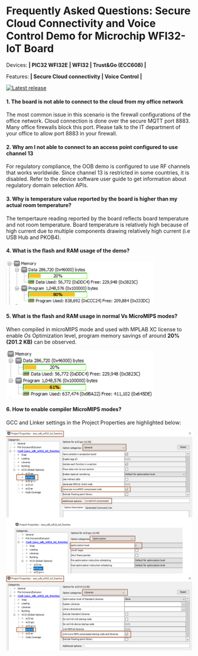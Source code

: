 # Frequently Asked Questions: Secure Cloud Connectivity and Voice Control Demo for Microchip WFI32-IoT Board

Devices: **| PIC32 WFI32E | WFI32 | Trust\&Go (ECC608) |**

Features: **| Secure Cloud connectivity | Voice Control |**

[![Latest release](https://img.shields.io/github/v/release/MicrochipTech/WFI32-IoT?include_prereleases&sort=semver&style=for-the-badge)](https://github.com/MicrochipTech/WFI32-IoT/releases/latest)
 
#### 1.  The board is not able to connect to the cloud from my office network

The most common issue in this scenario is the firewall configurations of the office network. Cloud connection is done over the secure MQTT port 8883. Many office firewalls block this port. Please talk to the IT department of your office to allow port 8883 in your firewall.

#### 2.  Why am I not able to connect to an access point configured to use channel 13

For regulatory compliance, the OOB demo is configured to use RF channels that works worldwide. Since channel 13 is restricted in some countries, it is disabled. Refer to the device software user guide to get information about regulatory domain selection APIs.

#### 3.  Why is temperature value reported by the board is higher than my actual room temperature?

The tempertaure reading reported by the board reflects board temperature and not room temperature. Board temperature is relatively high because of high current due to multiple components drawing relatively high current (i.e USB Hub and PKOB4).

#### 4.  What is the flash and RAM usage of the demo?

<p>
<img src="resources/media/FAQ/mem_usage.PNG" width=400/>
</p>

#### 5.  What is the flash and RAM usage in normal Vs MicroMIPS modes?

When compiled in microMIPS mode and used with MPLAB XC license to enable *Os* Optimization level, program memory savings of around **20% (201.2 KB)** can be observed.
<p>
<img src="resources/media/FAQ/mem_usage_opt_Os_uMIPS.PNG" width=400/>
</p>

#### 6.  How to enable compiler MicroMIPS modes?

GCC and Linker settings in the Project Properties are highlighted below:
<p>
<img src="resources/media/FAQ/prj_prop_gcc_opt_Os_uMIPS.png" width=600/>
<img src="resources/media/FAQ/prj_prop_ld_libs_uMIPS.png" width=600/>
</p>
